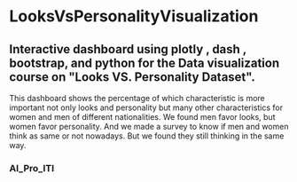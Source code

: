 # LooksVsPersonalityVisualization
## Interactive dashboard using plotly , dash , bootstrap, and python for the Data visualization course on "Looks VS. Personality Dataset".
This dashboard shows the percentage of which characteristic is more important not only looks and personality but many other characteristics for women and men of different nationalities.
We found men favor looks, but women favor personality. And we made a survey to know if men and women think as same or not nowadays. But we found they still thinking in the same way.
### AI_Pro_ITI
